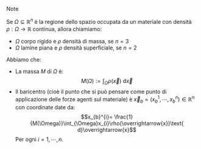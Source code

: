 >[!note]
>Se $\Omega\subseteq\mathbb{R}^{n}$ è la regione dello spazio occupata da un materiale con densità $\rho:\Omega\to\mathbb{R}$ continua, allora chiamiamo:
>- $\Omega$ corpo rigido e $\rho$ densità di massa, se $n=3$
>- $\Omega$ lamine piana e $\rho$ densità superficiale, se $n=2$
>
>Abbiamo che:
>- La massa $M$ di $\Omega$ è: $$M(\Omega):=\int_\Omega\rho(\overrightarrow{x})\text{ d}\overrightarrow{x}$$
>- Il baricentro (cioè il punto che si può pensare come punto di applicazione delle forze agenti sul materiale) è $\overrightarrow{x}_{b}=(x_{b}^{1},\cdots,x_{b}^{n})\in\mathbb{R}^{n}$ con coordinate date da: $$x_{b}^{i}= \frac{1}{M(\Omega)}\int_{\Omega}x_{i}\rho(\overrightarrow{x})\text{ d}\overrightarrow{x}$$Per ogni $i=1,\cdots,n$.

